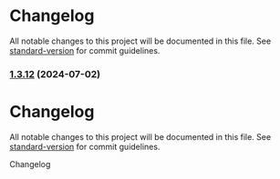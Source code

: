 # Changelog

All notable changes to this project will be documented in this file. See [standard-version](https://github.com/conventional-changelog/standard-version) for commit guidelines.

### [1.3.12](https://github.com/mmiglesias/Practica/compare/v1.3.11...v1.3.12) (2024-07-02)

# Changelog

All notable changes to this project will be documented in this file. See [standard-version](https://github.com/conventional-changelog/standard-version) for commit guidelines.

Changelog

